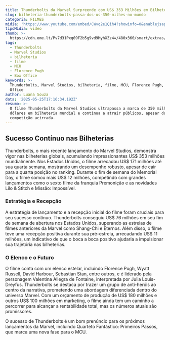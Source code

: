 ```yaml
---
title: Thunderbolts da Marvel Surpreende com US$ 353 Milhões em Bilheteria Global
slug: bilheteria-thunderbolts-passa-dos-us-350-milhes-no-mundo
categoria: FILMES
midia: 'https://www.youtube.com/embed/CWvq2e1Qih4?showinfo=0&enablejsapi=1'
tipoMidia: video
thumb: >-
  https://cdn.ome.lt/Pv7d31Pxq09F2b5g9vd9MyhXZz4=/480x360/smart/extras/conteudos/00_77mUsxR.jpg
tags:
  - Thunderbolts
  - Marvel Studios
  - bilheteria
  - filme
  - MCU
  - Florence Pugh
  - Box Office
keywords: >-
  Thunderbolts, Marvel Studios, bilheteria, filme, MCU, Florence Pugh, Box
  Office
author: Luana Souza
data: '2025-05-25T17:16:34.192Z'
resumo: >-
  O filme Thunderbolts da Marvel Studios ultrapassa a marca de 350 milhões de
  dólares em bilheteria mundial e continua a atrair públicos, apesar da
  competição acirrada.
---
```


## Sucesso Contínuo nas Bilheterias

Thunderbolts, o mais recente lançamento do Marvel Studios, demonstra vigor nas bilheterias globais, acumulando impressionantes US$ 353 milhões mundialmente. Nos Estados Unidos, o filme arrecadou US$ 171 milhões até sua quarta semana, mostrando um desempenho robusto, apesar de cair para a quarta posição no ranking. Durante o fim de semana do Memorial Day, o filme somou mais US$ 12 milhões, competindo com grandes lançamentos como o sexto filme da franquia Premonição e as novidades Lilo & Stitch e Missão: Impossível.

### Estratégia e Recepção

A estratégia de lançamento e a recepção inicial do filme foram cruciais para seu sucesso contínuo. Thunderbolts conseguiu US$ 76 milhões em seu fim de semana de abertura nos Estados Unidos, superando as estreias de filmes anteriores da Marvel como Shang-Chi e Eternos. Além disso, o filme teve uma recepção positiva durante sua pré-estreia, arrecadando US$ 11 milhões, um indicativo de que o boca a boca positivo ajudaria a impulsionar sua trajetória nas bilheterias.

### O Elenco e o Futuro

O filme conta com um elenco estelar, incluindo Florence Pugh, Wyatt Russell, David Harbour, Sebastian Stan, entre outros, e é liderado pela personagem Valentina Allegra de Fontaine, interpretada por Julia Louis-Dreyfus. Thunderbolts se destaca por trazer um grupo de anti-heróis ao centro da narrativa, prometendo uma abordagem diferenciada dentro do universo Marvel. Com um orçamento de produção de US$ 180 milhões e outros US$ 100 milhões em marketing, o filme ainda tem um caminho a percorrer para alcançar a rentabilidade total, mas os números atuais são promissores.

O sucesso de Thunderbolts é um bom prenúncio para os próximos lançamentos da Marvel, incluindo Quarteto Fantástico: Primeiros Passos, que marca uma nova fase para o MCU.
